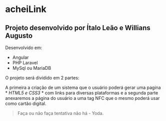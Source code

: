 # acheiLink
## Projeto desenvolvido por Ítalo Leão e Willians Augusto

Desenvolvido em:
- Angular
- PHP Laravel
- MySql ou MariaDB

O projeto será dividido em 2 partes:

A primeira a criação de um sistema que o usuário poderá gerar uma pagina * *HTML5 e CSS3* * com links para diversas plataformas e a segunda parte anexaremos a página do usuário a uma tag NFC que o mesmo poderá usar como cartão digital.


> Faça ou não faça tentativa não há - Yoda.